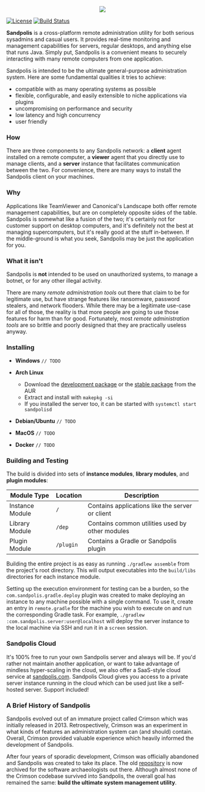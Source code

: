 <p align="center">
	<img src="https://s3.us-east-2.amazonaws.com/github.sandpolis.com/header.png" />
</p>

[![License](https://img.shields.io/badge/License-Apache%202.0-blue.svg)](https://opensource.org/licenses/Apache-2.0)
[![Build Status](https://travis-ci.org/Subterranean-Security/Sandpolis.svg?branch=master)](https://travis-ci.org/Subterranean-Security/Sandpolis)

**Sandpolis** is a cross-platform remote administration utility for both serious sysadmins and casual users. It provides real-time monitoring and management capabilities for servers, regular desktops, and anything else that runs Java. Simply put, Sandpolis is a convenient means to securely interacting with many remote computers from one application.

Sandpolis is intended to be the ultimate general-purpose administration system. Here are some fundamental qualities it tries to achieve:

- compatible with as many operating systems as possible
- flexible, configurable, and easily extensible to niche applications via plugins
- uncompromising on performance and security
- low latency and high concurrency
- user friendly

### How
There are three components to any Sandpolis network: a **client** agent installed on a remote computer, a **viewer** agent that you directly use to manage clients, and a **server** instance that facilitates communication between the two. For convenience, there are many ways to install the Sandpolis client on your machines.

### Why
Applications like TeamViewer and Canonical's Landscape both offer remote management capabilities, but are on completely opposite sides of the table. Sandpolis is somewhat like a fusion of the two; it's certainly not for customer support on desktop computers, and it's definitely not the best at managing supercomputers, but it's really good at the stuff in-between. If the middle-ground is what you seek, Sandpolis may be just the application for you.

### What it isn't
Sandpolis is **not** intended to be used on unauthorized systems, to manage a botnet, or for any other illegal activity. 

There are many _remote administration tools_ out there that claim to be for legitimate use, but have strange features like ransomware, password stealers, and network flooders. While there may be a legitimate use-case for all of those, the reality is that more people are going to use those features for harm than for good. Fortunately, most _remote administration tools_ are so brittle and poorly designed that they are practically useless anyway.

### Installing
- **Windows**
`// TODO`

- **Arch Linux**
    - Download the [development package](https://aur.archlinux.org/pkgbase/sandpolis-git) or the [stable package](https://aur.archlinux.org/pkgbase/sandpolis) from the AUR
    - Extract and install with `makepkg -si`
    - If you installed the server too, it can be started with `systemctl start sandpolisd`

- **Debian/Ubuntu**
`// TODO`

- **MacOS**
`// TODO`

- **Docker**
`// TODO`

### Building and Testing
The build is divided into sets of **instance modules**, **library modules**, and **plugin modules**:

|Module Type| Location | Description|
|-----------|----------|------------|
| Instance Module | `/` | Contains applications like the server or client |
| Library Module | `/dep` | Contains common utilities used by other modules |
| Plugin Module | `/plugin` | Contains a Gradle or Sandpolis plugin |

Building the entire project is as easy as running `./gradlew assemble` from the project's root directory. This will output executables into the `build/libs` directories for each instance module.

Setting up the execution environment for testing can be a burden, so the `com.sandpolis.gradle.deploy` plugin was created to make deploying an instance to any machine possible with a single command. To use it, create an entry in `remote.gradle` for the machine you wish to execute on and run the corresponding Gradle task. For example, `./gradlew :com.sandpolis.server:user@localhost` will deploy the server instance to the local machine via SSH and run it in a `screen` session.

### Sandpolis Cloud
It's 100% free to run your own Sandpolis server and always will be. If you'd rather not maintain another application, or want to take advantage of mindless hyper-scaling in the cloud, we also offer a SaaS-style cloud service at [sandpolis.com](http://sandpolis.com). Sandpolis Cloud gives you access to a private server instance running in the cloud which can be used just like a self-hosted server. Support included!

### A Brief History of Sandpolis
Sandpolis evolved out of an immature project called Crimson which was initially released in 2013. Retrospectively, Crimson was an experiment in what kinds of features an administration system can (and should) contain. Overall, Crimson provided valuable experience which heavily informed the development of Sandpolis.

After four years of sporadic development, Crimson was officially abandoned and Sandpolis was created to take its place. The old [repository](https://github.com/Subterranean-Security/Crimson) is now archived for the software archaeologists out there. Although almost none of the Crimson codebase survived into Sandpolis, the overall goal has remained the same: **build the ultimate system management utility**.
